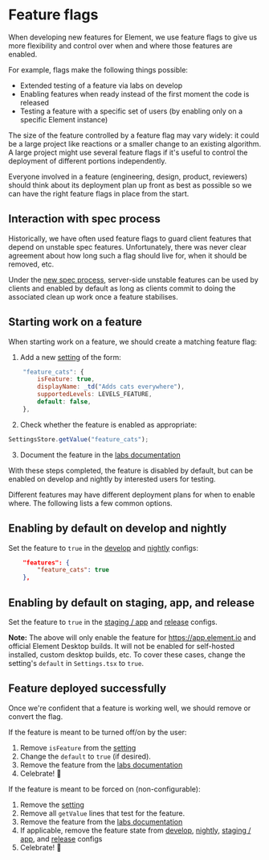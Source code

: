 # Feature flags

When developing new features for Element, we use feature flags to give us more
flexibility and control over when and where those features are enabled.

For example, flags make the following things possible:

-   Extended testing of a feature via labs on develop
-   Enabling features when ready instead of the first moment the code is released
-   Testing a feature with a specific set of users (by enabling only on a specific
    Element instance)

The size of the feature controlled by a feature flag may vary widely: it could
be a large project like reactions or a smaller change to an existing algorithm.
A large project might use several feature flags if it's useful to control the
deployment of different portions independently.

Everyone involved in a feature (engineering, design, product, reviewers) should
think about its deployment plan up front as best as possible so we can have the
right feature flags in place from the start.

## Interaction with spec process

Historically, we have often used feature flags to guard client features that
depend on unstable spec features. Unfortunately, there was never clear agreement
about how long such a flag should live for, when it should be removed, etc.

Under the [new spec
process](https://github.com/matrix-org/matrix-doc/pull/2324), server-side
unstable features can be used by clients and enabled by default as long as
clients commit to doing the associated clean up work once a feature stabilises.

## Starting work on a feature

When starting work on a feature, we should create a matching feature flag:

1. Add a new
   [setting](https://github.com/matrix-org/matrix-react-sdk/blob/develop/src/settings/Settings.tsx)
   of the form:

```js
    "feature_cats": {
        isFeature: true,
        displayName: _td("Adds cats everywhere"),
        supportedLevels: LEVELS_FEATURE,
        default: false,
    },
```

2. Check whether the feature is enabled as appropriate:

```js
SettingsStore.getValue("feature_cats");
```

3. Document the feature in the [labs documentation](https://github.com/vector-im/element-web/blob/develop/docs/labs.md)

With these steps completed, the feature is disabled by default, but can be
enabled on develop and nightly by interested users for testing.

Different features may have different deployment plans for when to enable where.
The following lists a few common options.

## Enabling by default on develop and nightly

Set the feature to `true` in the
[develop](https://github.com/vector-im/element-web/blob/develop/element.io/develop/config.json)
and
[nightly](https://github.com/vector-im/element-desktop/blob/develop/element.io/nightly/config.json)
configs:

```json
    "features": {
        "feature_cats": true
    },
```

## Enabling by default on staging, app, and release

Set the feature to `true` in the
[staging / app](https://github.com/vector-im/element-web/blob/develop/element.io/app/config.json)
and
[release](https://github.com/vector-im/element-desktop/blob/develop/element.io/release/config.json)
configs.

**Note:** The above will only enable the feature for https://app.element.io and official Element
Desktop builds. It will not be enabled for self-hosted installed, custom desktop builds, etc. To
cover these cases, change the setting's `default` in `Settings.tsx` to `true`.

## Feature deployed successfully

Once we're confident that a feature is working well, we should remove or convert the flag.

If the feature is meant to be turned off/on by the user:

1. Remove `isFeature` from the [setting](https://github.com/matrix-org/matrix-react-sdk/blob/develop/src/settings/Settings.ts)
2. Change the `default` to `true` (if desired).
3. Remove the feature from the [labs documentation](https://github.com/vector-im/element-web/blob/develop/docs/labs.md)
4. Celebrate! 🥳

If the feature is meant to be forced on (non-configurable):

1. Remove the [setting](https://github.com/matrix-org/matrix-react-sdk/blob/develop/src/settings/Settings.ts)
2. Remove all `getValue` lines that test for the feature.
3. Remove the feature from the [labs documentation](https://github.com/vector-im/element-web/blob/develop/docs/labs.md)
4. If applicable, remove the feature state from
   [develop](https://github.com/vector-im/element-web/blob/develop/element.io/develop/config.json),
   [nightly](https://github.com/vector-im/element-desktop/blob/develop/element.io/nightly/config.json),
   [staging / app](https://github.com/vector-im/element-web/blob/develop/element.io/app/config.json),
   and
   [release](https://github.com/vector-im/element-desktop/blob/develop/element.io/release/config.json)
   configs
5. Celebrate! 🥳
